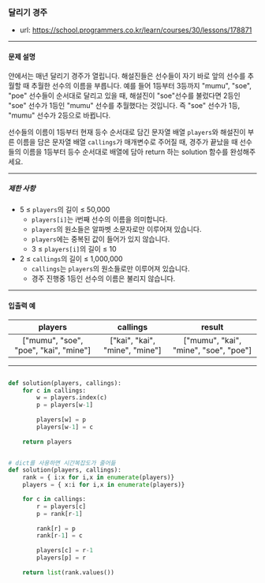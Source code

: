 ### 달리기 경주

 - url: https://school.programmers.co.kr/learn/courses/30/lessons/178871
 
 --------
 
#### 문제 설명
얀에서는 매년 달리기 경주가 열립니다. 해설진들은 선수들이 자기 바로 앞의 선수를 추월할 때 추월한 선수의 이름을 부릅니다. 예를 들어 1등부터 3등까지 "mumu", "soe", "poe" 선수들이 순서대로 달리고 있을 때, 해설진이 "soe"선수를 불렀다면 2등인 "soe" 선수가 1등인 "mumu" 선수를 추월했다는 것입니다. 즉 "soe" 선수가 1등, "mumu" 선수가 2등으로 바뀝니다.

선수들의 이름이 1등부터 현재 등수 순서대로 담긴 문자열 배열 `players`와 해설진이 부른 이름을 담은 문자열 배열 `callings`가 매개변수로 주어질 때, 경주가 끝났을 때 선수들의 이름을 1등부터 등수 순서대로 배열에 담아 return 하는 solution 함수를 완성해주세요.



--------

##### 제한 사항
 - 5 ≤ `players`의 길이 ≤ 50,000
   - `players[i]`는 i번째 선수의 이름을 의미합니다.
   - `players`의 원소들은 알파벳 소문자로만 이루어져 있습니다.
   - `players`에는 중복된 값이 들어가 있지 않습니다.
   - 3 ≤ `players[i]`의 길이 ≤ 10
 - 2 ≤ `callings`의 길이 ≤ 1,000,000
   - `callings`는 `players`의 원소들로만 이루어져 있습니다.
   - 경주 진행중 1등인 선수의 이름은 불리지 않습니다.

--------
 
#### 입출력 예

 |players|callings|result|
 |:---:|:---:|:---:|
 |["mumu", "soe", "poe", "kai", "mine"]|["kai", "kai", "mine", "mine"]|["mumu", "kai", "mine", "soe", "poe"]|

--------

```python

def solution(players, callings):
    for c in callings:
        w = players.index(c)
        p = players[w-1]
        
        players[w] = p
        players[w-1] = c
    
    return players


# dict를 사용하면 시간복잡도가 줄어듦
def solution(players, callings):
    rank = { i:x for i,x in enumerate(players)}
    players = { x:i for i,x in enumerate(players)}

    for c in callings:
        r = players[c]
        p = rank[r-1]
        
        rank[r] = p
        rank[r-1] = c
        
        players[c] = r-1
        players[p] = r
        
    return list(rank.values())

```
